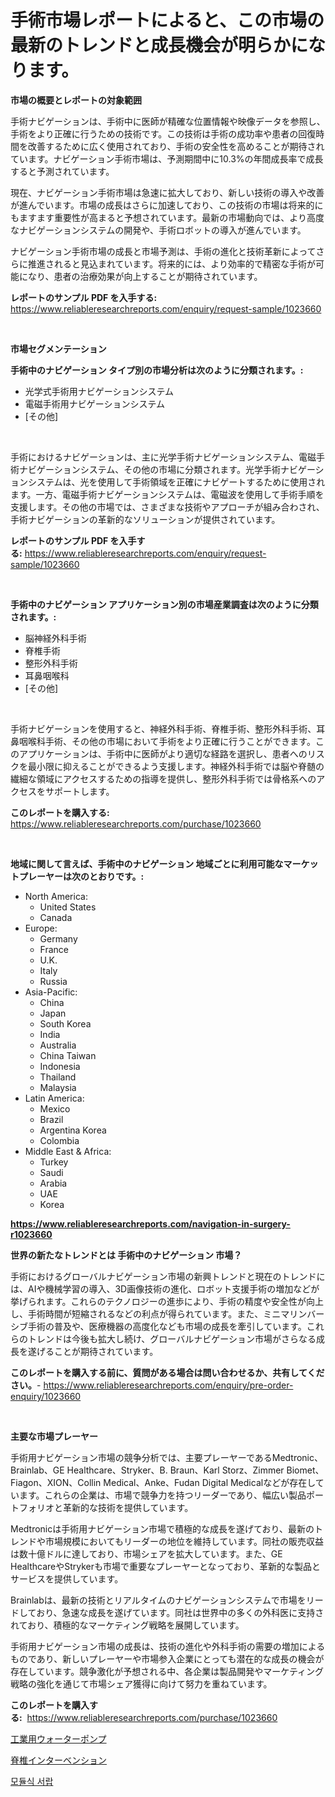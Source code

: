 <p><h1>手術市場レポートによると、この市場の最新のトレンドと成長機会が明らかになります。</h1></p><p><strong>市場の概要とレポートの対象範囲</strong></p>
<p><p>手術ナビゲーションは、手術中に医師が精確な位置情報や映像データを参照し、手術をより正確に行うための技術です。この技術は手術の成功率や患者の回復時間を改善するために広く使用されており、手術の安全性を高めることが期待されています。ナビゲーション手術市場は、予測期間中に10.3%の年間成長率で成長すると予測されています。</p><p>現在、ナビゲーション手術市場は急速に拡大しており、新しい技術の導入や改善が進んでいます。市場の成長はさらに加速しており、この技術の市場は将来的にもますます重要性が高まると予想されています。最新の市場動向では、より高度なナビゲーションシステムの開発や、手術ロボットの導入が進んでいます。</p><p>ナビゲーション手術市場の成長と市場予測は、手術の進化と技術革新によってさらに推進されると見込まれています。将来的には、より効率的で精密な手術が可能になり、患者の治療効果が向上することが期待されています。</p></p>
<p><strong>レポートのサンプル PDF を入手する:</strong> <a href="https://www.reliableresearchreports.com/enquiry/request-sample/1023660">https://www.reliableresearchreports.com/enquiry/request-sample/1023660</a></p>
<p>&nbsp;</p>
<p><strong>市場セグメンテーション</strong></p>
<p><strong>手術中のナビゲーション タイプ別の市場分析は次のように分類されます。:</strong></p>
<p><ul><li>光学式手術用ナビゲーションシステム</li><li>電磁手術用ナビゲーションシステム</li><li>[その他]</li></ul></p>
<p>&nbsp;</p>
<p><p>手術におけるナビゲーションは、主に光学手術ナビゲーションシステム、電磁手術ナビゲーションシステム、その他の市場に分類されます。光学手術ナビゲーションシステムは、光を使用して手術領域を正確にナビゲートするために使用されます。一方、電磁手術ナビゲーションシステムは、電磁波を使用して手術手順を支援します。その他の市場では、さまざまな技術やアプローチが組み合わされ、手術ナビゲーションの革新的なソリューションが提供されています。</p></p>
<p><strong>レポートのサンプル PDF を入手する:</strong>&nbsp;<a href="https://www.reliableresearchreports.com/enquiry/request-sample/1023660">https://www.reliableresearchreports.com/enquiry/request-sample/1023660</a></p>
<p>&nbsp;</p>
<p><strong> 手術中のナビゲーション アプリケーション別の市場産業調査は次のように分類されます。:</strong></p>
<p><ul><li>脳神経外科手術</li><li>脊椎手術</li><li>整形外科手術</li><li>耳鼻咽喉科</li><li>[その他]</li></ul></p>
<p>&nbsp;</p>
<p><p>手術ナビゲーションを使用すると、神経外科手術、脊椎手術、整形外科手術、耳鼻咽喉科手術、その他の市場において手術をより正確に行うことができます。このアプリケーションは、手術中に医師がより適切な経路を選択し、患者へのリスクを最小限に抑えることができるよう支援します。神経外科手術では脳や脊髄の繊細な領域にアクセスするための指導を提供し、整形外科手術では骨格系へのアクセスをサポートします。</p></p>
<p><strong>このレポートを購入する:</strong>&nbsp; <a href="https://www.reliableresearchreports.com/purchase/1023660">https://www.reliableresearchreports.com/purchase/1023660</a></p>
<p>&nbsp;</p>
<p><strong>地域に関して言えば、手術中のナビゲーション 地域ごとに利用可能なマーケットプレーヤーは次のとおりです。:</strong></p>
<p><ul>
    <li>
        North America:
        <ul>
            <li>United States</li>
            <li>Canada</li>
        </ul>
    </li>
    <li>
        Europe:
        <ul>
            <li>Germany</li>
            <li>France</li>
            <li>U.K.</li>
            <li>Italy</li>
            <li>Russia</li>
        </ul>
    </li>
    <li>
        Asia-Pacific:
        <ul>
            <li>China</li>
            <li>Japan</li>
            <li>South Korea</li>
            <li>India</li>
            <li>Australia</li>
            <li>China Taiwan</li>
            <li>Indonesia</li>
            <li>Thailand</li>
            <li>Malaysia</li>
        </ul>
    </li>
    <li>
        Latin America:
        <ul>
            <li>Mexico</li>
            <li>Brazil</li>
            <li>Argentina Korea</li>
            <li>Colombia</li>
        </ul>
    </li>
    <li>
        Middle East & Africa:
        <ul>
            <li>Turkey</li>
            <li>Saudi</li>
            <li>Arabia</li>
            <li>UAE</li>
            <li>Korea</li>
        </ul>
    </li>
    </ul></p>
<p><strong><a href="https://www.reliableresearchreports.com/navigation-in-surgery-r1023660">https://www.reliableresearchreports.com/navigation-in-surgery-r1023660</a></strong>&nbsp;</p>
<p><strong>世界の新たなトレンドとは 手術中のナビゲーション 市場？</strong></p>
<p><p>手術におけるグローバルナビゲーション市場の新興トレンドと現在のトレンドには、AIや機械学習の導入、3D画像技術の進化、ロボット支援手術の増加などが挙げられます。これらのテクノロジーの進歩により、手術の精度や安全性が向上し、手術時間が短縮されるなどの利点が得られています。また、ミニマリンバーシブ手術の普及や、医療機器の高度化なども市場の成長を牽引しています。これらのトレンドは今後も拡大し続け、グローバルナビゲーション市場がさらなる成長を遂げることが期待されています。</p></p>
<p><strong>このレポートを購入する前に、質問がある場合は問い合わせるか、共有してください。</strong>- <a href="https://www.reliableresearchreports.com/enquiry/pre-order-enquiry/1023660">https://www.reliableresearchreports.com/enquiry/pre-order-enquiry/1023660</a></p>
<p>&nbsp;</p>
<p><strong>主要な市場プレーヤー</strong></p>
<p><p>手術用ナビゲーション市場の競争分析では、主要プレーヤーであるMedtronic、Brainlab、GE Healthcare、Stryker、B. Braun、Karl Storz、Zimmer Biomet、Fiagon、XION、Collin Medical、Anke、Fudan Digital Medicalなどが存在しています。これらの企業は、市場で競争力を持つリーダーであり、幅広い製品ポートフォリオと革新的な技術を提供しています。</p><p>Medtronicは手術用ナビゲーション市場で積極的な成長を遂げており、最新のトレンドや市場規模においてもリーダーの地位を維持しています。同社の販売収益は数十億ドルに達しており、市場シェアを拡大しています。また、GE HealthcareやStrykerも市場で重要なプレーヤーとなっており、革新的な製品とサービスを提供しています。</p><p>Brainlabは、最新の技術とリアルタイムのナビゲーションシステムで市場をリードしており、急速な成長を遂げています。同社は世界中の多くの外科医に支持されており、積極的なマーケティング戦略を展開しています。</p><p>手術用ナビゲーション市場の成長は、技術の進化や外科手術の需要の増加によるものであり、新しいプレーヤーや市場参入企業にとっても潜在的な成長の機会が存在しています。競争激化が予想される中、各企業は製品開発やマーケティング戦略の強化を通じて市場シェア獲得に向けて努力を重ねています。</p></p>
<p><strong>このレポートを購入する:</strong>&nbsp;&nbsp;<a href="https://www.reliableresearchreports.com/purchase/1023660">https://www.reliableresearchreports.com/purchase/1023660</a></p>
<p><p><a href="https://medium.com/@raideochran7856/%E7%94%A3%E6%A5%AD%E7%94%A8%E3%82%A6%E3%82%A9%E3%83%BC%E3%82%BF%E3%83%BC%E3%83%9D%E3%83%B3%E3%83%97%E5%B8%82%E5%A0%B4-2031%E5%B9%B4%E3%81%BE%E3%81%A7%E3%81%AE%E3%83%88%E3%83%AC%E3%83%B3%E3%83%89-%E4%BA%88%E6%B8%AC-%E7%AB%B6%E4%BA%89%E5%88%86%E6%9E%90-c066ab4bb217">工業用ウォーターポンプ</a></p><p><a href="https://medium.com/@antonehyatt1/%E3%82%B9%E3%83%91%E3%82%A4%E3%83%8A%E3%83%AB%E3%82%A4%E3%83%B3%E3%82%BF%E3%83%BC%E3%83%99%E3%83%B3%E3%82%B7%E3%83%A7%E3%83%B3%E5%B8%82%E5%A0%B4%E3%81%AE%E3%82%B7%E3%82%A7%E3%82%A2%E3%81%AE%E9%80%B2%E5%8C%96%E3%81%A8%E5%B8%82%E5%A0%B4%E6%88%90%E9%95%B7%E3%81%AE%E3%83%88%E3%83%AC%E3%83%B3%E3%83%892024%E5%B9%B4-2031%E5%B9%B4-68acf3168a17">脊椎インターベンション</a></p><p><a href="https://medium.com/@dunce678678/%EB%AA%A8%EB%93%88%EC%8B%9D-%EC%84%9C%EB%9E%8D-%EC%8B%9C%EC%9E%A5-%EB%B6%84%EC%84%9D-%EA%B8%80%EB%A1%9C%EB%B2%8C-%EC%82%B0%EC%97%85-%EC%A0%84%EB%A7%9D%EA%B3%BC-%EC%98%88%EC%B8%A1-2024%EB%85%84%EB%B6%80%ED%84%B0-2031%EB%85%84%EA%B9%8C%EC%A7%80-9b7489c0fa89">모듈식 서랍</a></p></p>